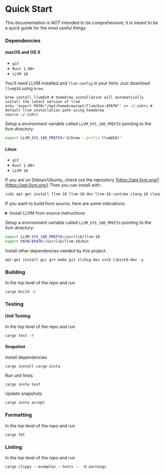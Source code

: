 # Quick Start

This documentation is _NOT_ intended to be comprehensive; it is meant to be a quick guide for the most useful things.

### Dependencies

#### macOS and OS X

- `git`
- `Rust 1.88+`
- `LLVM 18`

You'll need LLVM installed and `llvm-config` in your `PATH`. Just download `llvm@18` using `brew`.

```shell
brew install llvm@18 # homebrew installation will automatically install the latest version of llvm
echo 'export PATH="/opt/homebrew/opt/llvm/bin:$PATH"' >> ~/.zshrc # default llvm installation path using homebrew
source ~/.zshrc
```

Setup a environment variable called `LLVM_SYS_180_PREFIX` pointing to the llvm directory:

```bash
export LLVM_SYS_180_PREFIX="$(brew --prefix llvm@18)"
```

#### Linux

- `git`
- `Rust 1.88+`
- `LLVM 18`

If you are on Debian/Ubuntu, check out the repository [https://apt.llvm.org/](https://apt.llvm.org/) Then you can install with:

```bash
sudo apt-get install llvm-18 llvm-18-dev llvm-18-runtime clang-18 clang-tools-18 lld-18 libpolly-18-dev
```

If you want to build from source, here are some indications:

<details><summary>Install LLVM from source instructions</summary>

```bash
wget https://github.com/llvm/llvm-project/releases/download/llvmorg-18.1.8/llvm-project-18.1.8.src.tar.xz
tar xf llvm-project-18.1.8.src.tar.xz

cd llvm-project-18.1.8.src
mkdir build
cd build

# The following cmake command configures the build to be installed to /opt/llvm-18
cmake -G "Unix Makefiles" ../llvm \
   -DLLVM_ENABLE_PROJECTS="llvm" \
   -DLLVM_BUILD_EXAMPLES=OFF \
   -DLLVM_TARGETS_TO_BUILD="Native" \
   -DCMAKE_INSTALL_PREFIX=/opt/llvm-18 \
   -DCMAKE_BUILD_TYPE=RelWithDebInfo \
   -DLLVM_PARALLEL_LINK_JOBS=4 \
   -DLLVM_ENABLE_BINDINGS=OFF \
   -DCMAKE_C_COMPILER=clang -DCMAKE_CXX_COMPILER=clang++ -DLLVM_ENABLE_LLD=ON \
   -DLLVM_ENABLE_ASSERTIONS=OFF

make -j4
```

</details>

Setup a environment variable called `LLVM_SYS_180_PREFIX` pointing to the llvm directory:

```bash
export LLVM_SYS_180_PREFIX=/usr/lib/llvm-18
export PATH=$PATH:/usr/lib/llvm-18/bin
```

Install other dependencies needed by this project.

```shell
apt-get install gcc g++ make git zlib1g-dev zstd libzstd-dev -y
```

### Building

In the top level of the repo and run

```shell
cargo build -r
```

### Testing

#### Unit Testing

In the top level of the repo and run

```shell
cargo test -r
```

#### Snapshot

Install dependencies

```shell
cargo install cargo-insta
```

Run unit tests

```shell
cargo insta test
```

Update snapshots

```shell
cargo insta accept
```

### Formatting

In the top level of the repo and run

```shell
cargo fmt
```

### Linting

In the top level of the repo and run

```shell
cargo clippy --examples --tests -- -D warnings
```
